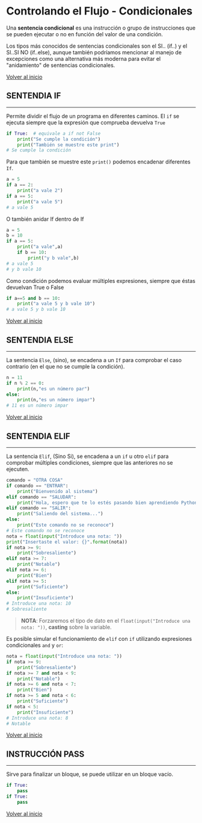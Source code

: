 # Controlando el Flujo - Condicionales

Una **sentencia condicional** es una instrucción o grupo de instrucciones que se pueden ejecutar o no en función del valor de una condición.

Los tipos más conocidos de sentencias condicionales son el SI.. (if..) y el SI..SI NO (if..else), aunque también podríamos mencionar al manejo de excepciones como una alternativa más moderna para evitar el "anidamiento" de sentencias condicionales.

[Volver al inicio](#-controlando-el-flujo---condicionales)

## SENTENDIA IF

---------------------------------------------------------------------------

Permite dividir el flujo de un programa en diferentes caminos. El `if` se ejecuta siempre que la expresión que comprueba devuelva `True`

```python
if True:  # equivale a if not False
    print("Se cumple la condición")
    print("También se muestre este print")
# Se cumple la condición
```

Para que también se muestre este `print()` podemos encadenar diferentes `If`.

```python
a = 5
if a == 2:
    print("a vale 2")
if a == 5:
    print("a vale 5")
# a vale 5
```

O también anidar If dentro de If

```python
a = 5
b = 10
if a == 5:
    print("a vale",a)
    if b == 10:
        print("y b vale",b)
# a vale 5
# y b vale 10
```

Como condición podemos evaluar múltiples expresiones, siempre que éstas devuelvan True o False

```python
if a==5 and b == 10:
    print("a vale 5 y b vale 10")
# a vale 5 y b vale 10
```

[Volver al inicio](#-controlando-el-flujo---condicionales)

## SENTENDIA ELSE

---------------------------------------------------------------------------

La sentencia `Else`, (sino), se encadena a un `If` para comprobar el caso contrario (en el que no se cumple la condición).

```python
n = 11
if n % 2 == 0:
    print(n,"es un número par")
else:
    print(n,"es un número impar")
# 11 es un número impar
```

[Volver al inicio](#-controlando-el-flujo---condicionales)

## SENTENDIA ELIF

---------------------------------------------------------------------------

La sentencia `Elif`, (Sino Si), se encadena a un `if` u otro `elif` para comprobar múltiples condiciones, siempre que las anteriores no se ejecuten.

```python
comando = "OTRA COSA"
if comando == "ENTRAR":
    print("Bienvenido al sistema")
elif comando == "SALUDAR":
    print("Hola, espero que te lo estés pasando bien aprendiendo Python")
elif comando == "SALIR":
    print("Saliendo del sistema...")
else:
    print("Este comando no se reconoce")
# Este comando no se reconoce
nota = float(input("Introduce una nota: "))
print("Insertaste el valor: {}".format(nota))
if nota >= 9:
    print("Sobresaliente")
elif nota >= 7:
    print("Notable")
elif nota >= 6:
    print("Bien")
elif nota >= 5:
    print("Suficiente")
else:
    print("Insuficiente")
# Introduce una nota: 10
# Sobresaliente
```

> **NOTA**: Forzaremos el tipo de dato en el `float(input("Introduce una nota: "))`, **casting** sobre la variable.

Es posible simular el funcionamiento de `elif` con `if` utilizando expresiones condicionales `and` y `or`:

```python
nota = float(input("Introduce una nota: "))
if nota >= 9:
    print("Sobresaliente")
if nota >= 7 and nota < 9:
    print("Notable")
if nota >= 6 and nota < 7:
    print("Bien")
if nota >= 5 and nota < 6:
    print("Suficiente")
if nota < 5:
    print("Insuficiente")
# Introduce una nota: 8
# Notable
```

[Volver al inicio](#-controlando-el-flujo---condicionales)

## INSTRUCCIÓN PASS

---------------------------------------------------------------------------

Sirve para finalizar un bloque, se puede utilizar en un bloque vacío.

```python
if True:
    pass
if True:
    pass
```

[Volver al inicio](#-controlando-el-flujo---condicionales)